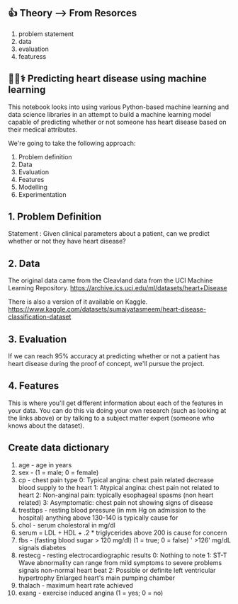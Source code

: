 ## 👍 Theory --> From Resorces 
1. problem statement
2. data
3. evaluation 
4. featuress

## 👩‍💗⚕ Predicting heart disease using machine learning

This notebook looks into using various Python-based machine learning and data science libraries in an attempt to build a machine learning model capable of predicting whether or not someone has heart disease based on their medical attributes.


We're going to take the following approach:


1. Problem definition
2. Data
3. Evaluation
4. Features
5. Modelling
6. Experimentation

 ## 1. Problem Definition
 Statement : Given clinical parameters about a patient, can we predict whether or not they have heart disease?

 ## 2. Data
The original data came from the Cleavland data from the UCI Machine Learning Repository. https://archive.ics.uci.edu/ml/datasets/heart+Disease

There is also a version of it available on Kaggle. https://www.kaggle.com/datasets/sumaiyatasmeem/heart-disease-classification-dataset

## 3. Evaluation

If we can reach 95% accuracy at predicting whether or not a patient has heart disease during the proof of concept, we'll pursue the project.
## 4. Features
This is where you'll get different information about each of the features in your data. You can do this via doing your own research (such as looking at the links above) or by talking to a subject matter expert (someone who knows about the dataset).

## Create data dictionary

1. age - age in years
2. sex - (1 = male; 0 = female)
3. cp - chest pain type
    0: Typical angina: chest pain related decrease blood supply to the heart
    1: Atypical angina: chest pain not related to heart
    2: Non-anginal pain: typically esophageal spasms (non heart related)
    3: Asymptomatic: chest pain not showing signs of disease
4.   trestbps - resting blood pressure (in mm Hg on admission to the hospital) anything above 130-140 is typically cause for    
5. chol - serum cholestoral in mg/dl
6. serum = LDL + HDL + .2 * triglycerides
   above 200 is cause for concern
7. fbs - (fasting blood sugar > 120 mg/dl) (1 = true; 0 = false)
    '  >126' mg/dL signals diabetes
8. restecg - resting electrocardiographic results
     0: Nothing to note
      1: ST-T Wave abnormality
        can range from mild symptoms to severe problems
        signals non-normal heart beat
    2: Possible or definite left ventricular hypertrophy
        Enlarged heart's main pumping chamber
9. thalach - maximum heart rate achieved
10. exang - exercise induced angina (1 = yes; 0 = no)



